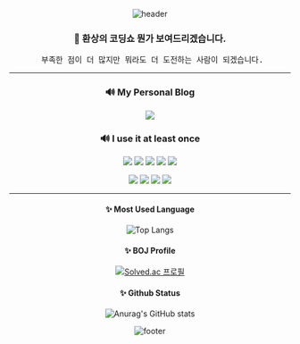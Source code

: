 <div align="center">
  
![header](https://capsule-render.vercel.app/api?type=waving&color=0:07EFEB,20:1EC4DC,40:369ACD,60:4D6FBE,100:6644AF&height=250&fontColor=ffffff&section=header&text=RookieAND&fontSize=90&animation=fadeIn)

<h3>📑 환상의 코딩쇼 뭔가 보여드리겠습니다.</h3>

<pre> 부족한 점이 더 많지만 뭐라도 더 도전하는 사람이 되겠습니다.</pre>
  
***  
  
<h3>🔊 My Personal Blog</h3>
  <a href="https://velog.io/@rookieand"><img src="https://img.shields.io/badge/Velog-20C997?style=for-the-badge&logo=Velog&logoColor=white"/></a>
  
  
<h3>🔊 I use it at least once</h3>
<img src="https://img.shields.io/badge/Javascript-F7DF1E?style=for-the-badge&logo=Javascript&logoColor=white"/> <img src="https://img.shields.io/badge/Python-3776AB?style=for-the-badge&logo=Python&logoColor=white"/> <img src="https://img.shields.io/badge/C-A8B9CC?style=for-the-badge&logo=C&logoColor=white"/> <img src="https://img.shields.io/badge/Java-FF3300?style=for-the-badge&logo=CoffeeScript&logoColor=white"/> <img src="https://img.shields.io/badge/React-61DAFB?style=for-the-badge&logo=React&logoColor=white"/>
  
<img src="https://img.shields.io/badge/Node.js-339933?style=for-the-badge&logo=Node.js&logoColor=white"/> <img src="https://img.shields.io/badge/Flask-000000?style=for-the-badge&logo=Flask&logoColor=white"/> <img src="https://img.shields.io/badge/MySQL-4479A1?style=for-the-badge&logo=MySQL&logoColor=white"/> <img src="https://img.shields.io/badge/MariaDB-003545?style=for-the-badge&logo=MariaDB&logoColor=white"/>
  
***
  
<h4>✨ Most Used Language</h4>
  
![Top Langs](https://github-readme-stats.vercel.app/api/top-langs/?username=RookieAND&theme=radical&hide=jupyter%20notebook&layout=compact)
  
  
<h4>✨ BOJ Profile</h4>
  
[![Solved.ac
프로필](http://mazassumnida.wtf/api/v2/generate_badge?boj=gwangin)](https://solved.ac/gwangin)

<h4>✨ Github Status</h4>
  
![Anurag's GitHub stats](https://github-readme-stats.vercel.app/api?username=RookieAND&show_icons=true&theme=radical)

![footer](https://capsule-render.vercel.app/api?type=waving&color=0:07EFEB,20:1EC4DC,40:369ACD,60:4D6FBE,100:6644AF&height=250&fontColor=ffffff&section=footer&animation=fadeIn&stroke=C6C6C6)
</div>
